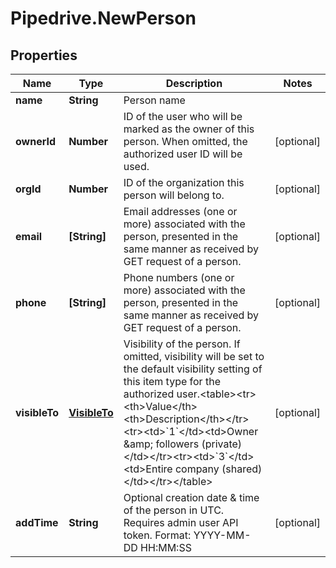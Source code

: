# Pipedrive.NewPerson

## Properties

Name | Type | Description | Notes
------------ | ------------- | ------------- | -------------
**name** | **String** | Person name | 
**ownerId** | **Number** | ID of the user who will be marked as the owner of this person. When omitted, the authorized user ID will be used. | [optional] 
**orgId** | **Number** | ID of the organization this person will belong to. | [optional] 
**email** | **[String]** | Email addresses (one or more) associated with the person, presented in the same manner as received by GET request of a person. | [optional] 
**phone** | **[String]** | Phone numbers (one or more) associated with the person, presented in the same manner as received by GET request of a person. | [optional] 
**visibleTo** | [**VisibleTo**](VisibleTo.md) | Visibility of the person. If omitted, visibility will be set to the default visibility setting of this item type for the authorized user.&lt;table&gt;&lt;tr&gt;&lt;th&gt;Value&lt;/th&gt;&lt;th&gt;Description&lt;/th&gt;&lt;/tr&gt;&lt;tr&gt;&lt;td&gt;&#x60;1&#x60;&lt;/td&gt;&lt;td&gt;Owner &amp;amp; followers (private)&lt;/td&gt;&lt;/tr&gt;&lt;tr&gt;&lt;td&gt;&#x60;3&#x60;&lt;/td&gt;&lt;td&gt;Entire company (shared)&lt;/td&gt;&lt;/tr&gt;&lt;/table&gt; | [optional] 
**addTime** | **String** | Optional creation date &amp; time of the person in UTC. Requires admin user API token. Format: YYYY-MM-DD HH:MM:SS | [optional] 


